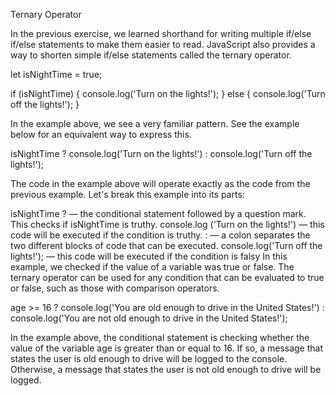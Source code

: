 Ternary Operator

In the previous exercise, we learned shorthand for writing multiple if/else if/else statements to make them easier to read. JavaScript also provides a way to shorten simple if/else statements called the ternary operator.

let isNightTime = true;

if (isNightTime) {
  console.log('Turn on the lights!');
} else {
  console.log('Turn off the lights!');
}

In the example above, we see a very familiar pattern. See the example below for an equivalent way to express this.


isNightTime ? console.log('Turn on the lights!') : console.log('Turn off the lights!');

The code in the example above will operate exactly as the code from the previous example. Let's break this example into its parts:

isNightTime ? — the conditional statement followed by a question mark. This checks if isNightTime is truthy.
console.log ('Turn on the lights!') — this code will be executed if the condition is truthy.
: — a colon separates the two different blocks of code that can be executed.
console.log('Turn off the lights!'); — this code will be executed if the condition is falsy
In this example, we checked if the value of a variable was true or false. The ternary operator can be used for any condition that can be evaluated to true or false, such as those with comparison operators.

age >= 16 ? console.log('You are old enough to drive in the United States!') : console.log('You are not old enough to drive in the United States!');

In the example above, the conditional statement is checking whether the value of the variable age is greater than or equal to 16. If so, a message that states the user is old enough to drive will be logged to the console. Otherwise, a message that states the user is not old enough to drive will be logged.